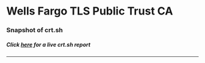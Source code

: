 # Wells Fargo TLS Public Trust CA
### Snapshot of crt.sh
##### Click [here](https://crt.sh/?q=3B8812E6F851B6F933DC23ED764082FB5F50DE3C2DDDEBCC9CA240B7ACACE4D1) for a live crt.sh report

---
